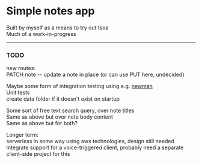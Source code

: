 # Simple notes app

Built by myself as a means to try out tsoa  
Much of a work-in-progress

---

### TODO

new routes:  
PATCH note -- update a note in place (or can use PUT here, undecided)

Maybe some form of integration testing using e.g.
[newman](https://www.npmjs.com/package/newman#using-newman-as-a-library)  
Unit tests  
create data folder if it doesn't exist on startup

Some sort of free text search query, over note titles  
Same as above but over note body content  
Same as above but for both?

Longer term:  
serverless in some way using aws technologies, design still needed  
Integrate support for a voice-triggered client, probably need a separate client-side project for
this
